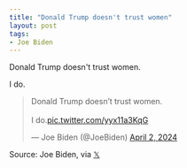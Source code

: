 ```yaml
---
title: "Donald Trump doesn't trust women"
layout: post
tags:
- Joe Biden
---
```


Donald Trump doesn't trust women.

I do.

<blockquote class="twitter-tweet"><p lang="en" dir="ltr">Donald Trump doesn’t trust women.<br /><br />I do.<a href="https://t.co/yyx11a3KqG">pic.twitter.com/yyx11a3KqG</a></p>&mdash; Joe Biden (@JoeBiden) <a href="https://twitter.com/JoeBiden/status/1775160009292202372?ref_src=twsrc%5Etfw">April 2, 2024</a></blockquote> <script async src="https://platform.twitter.com/widgets.js" charset="utf-8"></script>

Source: Joe Biden, via [𝕏](https://x.com)
